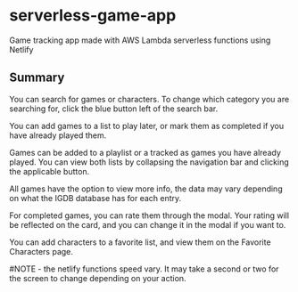 # serverless-game-app
Game tracking app made with AWS Lambda serverless functions using Netlify

## Summary
You can search for games or characters. To change which category you are searching for, click the blue button left of the search bar.

You can add games to a list to play later, or mark them as completed if you have already played them. 

Games can be added to a playlist or a tracked as games you have already played. You can view both lists by collapsing the navigation bar and clicking the applicable button.

All games have the option to view more info, the data may vary depending on what the IGDB database has for each entry.

For completed games, you can rate them through the modal. Your rating will be reflected on the card, and you can change it in the modal if you want to.

You can add characters to a favorite list, and view them on the Favorite Characters page.

#NOTE - the netlify functions speed vary. It may take a second or two for the screen to change depending on your action.
